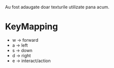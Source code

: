 Au fost adaugate doar texturile utilizate pana acum.

# KeyMapping
- w -> forward
- a -> left
- s -> down
- d -> right
- e -> interact/action